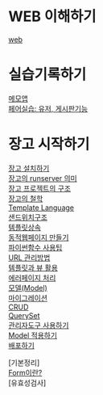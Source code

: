 # WEB 이해하기
[web](./WEB.md)
  
# 실습기록하기
[메모앱](./%EC%9E%A5%EA%B3%A0%EC%97%B0%EC%8A%B5/todo/)
<br>
[페어실습: 유저, 게시판기능](https://github.com/kleenex1/fourth_pair)

# 장고 시작하기

[장고 설치하기](./installation.md) <br>
[장고의 runserver 의미](./runserver.md)<br>
[장고 프로젝트의 구조](./project_structure.md)<br>
[장고의 철학](./reusable_app.md)<br>
[Template Language](./Template_language.md)<br>
[샌드위치구조](./sandwitches.md)<br>
[템플릿상속](./template_inheritance.md)<br>
[동적웹페이지 만들기](./dynamic.md)<br>
[파이썬함수 사용팁](./python_function_tips.md)<br>
[URL 관리방법](./manage_url.md)<br>
[템플릿과 뷰 활용](./template_and_view.md)<br>
[에러페이지 처리](./error_pages.md)<br>
[모델(Model)](./model.md)<br>
[마이그레이션](./migration.md)<br>
[CRUD](./CRUD.md)<br>
[QuerySet](./queryset.md)<br>
[관리자도구 사용하기](./admin.md)<br>
[Model 적용하기](./applying_model.md)<br>
[배포하기](./publish.md)<br>

[기본정리]<br>
[Form이란?](./form.md)<br>
[유효성검사]<br>
